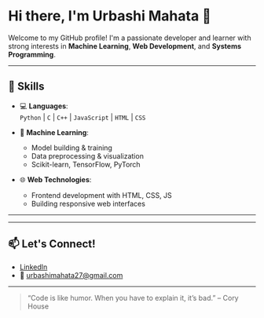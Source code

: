 # Hi there, I'm Urbashi Mahata 👋

Welcome to my GitHub profile! I'm a passionate developer and learner with strong interests in **Machine Learning**, **Web Development**, and **Systems Programming**.

---

## 🚀 Skills

- 💻 **Languages**:  
  `Python` | `C` | `C++` | `JavaScript` | `HTML` | `CSS`

- 🤖 **Machine Learning**:  
  - Model building & training
  - Data preprocessing & visualization
  - Scikit-learn, TensorFlow, PyTorch

- 🌐 **Web Technologies**:  
  - Frontend development with HTML, CSS, JS
  - Building responsive web interfaces

---


---

## 📫 Let's Connect!

- [LinkedIn](www.linkedin.com/in/urbashi-mahata-997336325)
- 📧 urbashimahata27@gmail.com


---

> “Code is like humor. When you have to explain it, it’s bad.” – Cory House


